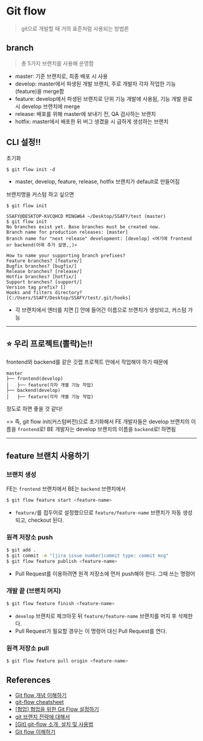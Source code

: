 # Git flow

> git으로 개발할 때 거의 표준처럼 사용되는 방법론

## branch

> 총 5가지 브랜치를 사용해 운영함

- master: 기준 브랜치로, 최종 배포 시 사용
- develop: master에서 파생된 개발 브랜치, 주로 개발자 각자 작업한 기능(feature)을 merge함
- feature: develop에서 파생된 브랜치로 단위 기능 개발에 사용됨, 기능 개발 완료 시 develop 브랜치에 merge
- release: 배포를 위해 master에 보내기 전, QA 검사하는 브랜치
- hotfix: master에서 배포한 뒤 버그 생겼을 시 급하게 생성하는 브랜치

## CLI 설정!!

초기화

```
$ git flow init -d
```

- master, develop, feature, release, hotfix 브랜치가 default로 만들어짐

브랜치명을 커스텀 하고 싶으면

```
$ git flow init
```

```
SSAFY@DESKTOP-KVCQHCD MINGW64 ~/Desktop/SSAFY/test (master)
$ git flow init
No branches exist yet. Base branches must be created now.
Branch name for production releases: [master]
Branch name for "next release" development: [develop] <여기에 frontend or backend(아래 추가 설명,,)>

How to name your supporting branch prefixes?
Feature branches? [feature/]
Bugfix branches? [bugfix/]
Release branches? [release/]
Hotfix branches? [hotfix/]
Support branches? [support/]
Version tag prefix? []
Hooks and filters directory? [C:/Users/SSAFY/Desktop/SSAFY/test/.git/hooks]
```

- 각 브랜치에서 엔터를 치면 [] 안에 들어간 이름으로 브랜치가 생성되고, 커스텀 가능

---

## ⭐️ 우리 프로젝트(뽈락)는!!

frontend와 backend를 같은 깃랩 프로젝트 안에서 작업해야 하기 때문에

```
master
├── frontend(develop)
│   ├── feature(각자 개별 기능 작업)
├── backend(develop)
│   ├── feature(각자 개별 기능 작업)
```

정도로 하면 좋을 것 같다!

=> 즉, git flow init(커스텀버전)으로 초기화해서 FE 개발자들은 develop 브랜치의 이름을 `frontend`로! BE 개발자는 develop 브랜치의 이름을 `backend`로! 하면됨

---

## feature 브랜치 사용하기

### 브랜치 생성
FE는 `frontend` 브랜치에서 BE는 `backend` 브랜치에서

```bash
$ git flow feature start <feature-name>
```

- `feature/`를 접두어로 설정했으므로 `feature/feature-name` 브랜치가 자동 생성되고, checkout 된다.

### 원격 저장소 push

```bash
$ git add .
$ git commit -m "[jira issue number]commit type: commit msg"
$ git flow feature publish <feature-name>
```

- Pull Request를 이용하려면 원격 저장소에 먼저 push해야 한다. 그때 쓰는 명령어

### 개발 끝 (브랜치 머지)

```bash
$ git flow feature finish <feature-name>
```

- `develop` 브랜치로 체크아웃 뒤 `feature/feature-name` 브랜치를 머지 후 삭제한다.
- Pull Request가 필요할 경우는 이 명령어 대신 Pull Request를 연다.

### 원격 저장소 pull

```bash
$ git flow feature pull origin <feature-name>
```

## References

- [Git flow 개념 이해하기](https://uxgjs.tistory.com/183)
- [git-flow cheatsheet](https://danielkummer.github.io/git-flow-cheatsheet/index.ko_KR.html)
- [[협업] 협업을 위한 Git Flow 설정하기](https://overcome-the-limits.tistory.com/entry/%ED%98%91%EC%97%85-%ED%98%91%EC%97%85%EC%9D%84-%EC%9C%84%ED%95%9C-Git-Flow-%EC%84%A4%EC%A0%95%ED%95%98%EA%B8%B0)
- [git 브랜치 전략에 대해서](https://tecoble.techcourse.co.kr/post/2021-07-15-git-branch/)
- [[Git] git-flow 소개, 설치 및 사용법](https://hbase.tistory.com/60)
- [Git flow 이해하기](https://lab.ssafy.com/s06-webmobile1-sub2/S06P12C203/-/edit/frontend/TIL/hyein/Git/git-flow-%EC%9D%B4%ED%95%B4%ED%95%98%EA%B8%B0.md)
